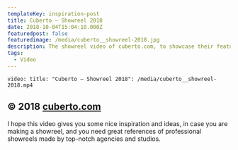 ```yaml
---
templateKey: inspiration-post
title: Cuberto — Showreel 2018
date: 2018-10-04T15:04:10.000Z
featuredpost: false
featuredimage: /media/cuberto__showreel-2018.jpg
description: The showreel video of cuberto.com, to showcase their featured projects and work on a gorgeous video.
tags:
  - Video
---
```


`video: title: "Cuberto — Showreel 2018": /media/cuberto__showreel-2018.mp4`

## © 2018 [cuberto.com](https://www.cuberto.com)

I hope this video gives you some nice inspiration and ideas, in case you are making a showreel, and you need great references of professional showreels made by top-notch agencies and studios.

